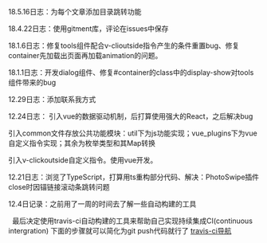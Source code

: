 18.5.16日志：为每个文章添加目录跳转功能

18.4.22日志：使用gitment库，评论在issues中保存

18.1.6日志：修复tools组件配合v-clioutside指令产生的条件重置bug、修复container先加载出页面再加载animation的问题。

18.1.1日志：开发dialog组件、修复#container的class中的display-show对tools组件带来的bug

12.29日志：添加联系我方式

12.24日志：
引入vue的数据驱动机制，后打算使用强大的React，之后解决bug

引入common文件存放公共功能模块：util下为js功能实现；vue_plugins下为vue自定义指令实现；其余为枚举类型和其Map转换

引入v-clickoutside自定义指令。使用vue开发。

12.21日志：浏览了TypeScript，打算用ts重构部分代码、解决：PhotoSwipe插件close时因锚链接滚动条跳转问题

12.4日记录：之前用了一周的时间去了解一些自动构建的工具

    最后决定使用travis-ci自动构建的工具来帮助自己实现持续集成CI(continuous intergration)
    下面的步骤就可以简化为git push代码就行了
[travis-ci导航](https://travis-ci.org/)
